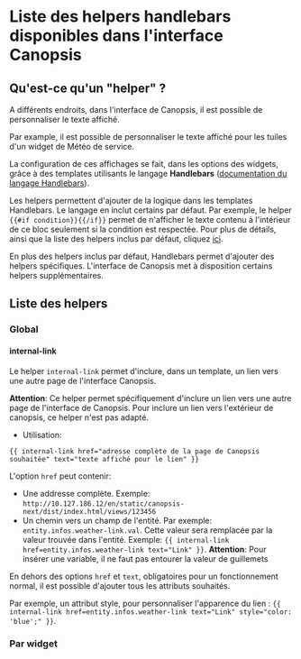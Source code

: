 # Liste des helpers handlebars disponibles dans l'interface Canopsis

## Qu'est-ce qu'un "helper" ?

A différents endroits, dans l'interface de Canopsis, il est possible de personnaliser le texte affiché.

Par example, il est possible de personnaliser le texte affiché pour les tuiles d'un widget de Météo de service.

La configuration de ces affichages se fait, dans les options des widgets, grâce à des templates utilisants le langage **Handlebars** ([documentation du langage Handlebars](https://handlebarsjs.com/)).

Les helpers permettent d'ajouter de la logique dans les templates Handlebars. Le langage en inclut certains par défaut. Par exemple, le helper ```{{#if condition}}{{/if}}``` permet de n'afficher le texte contenu à l'intérieur de ce bloc seulement si la condition est respectée. Pour plus de détails, ainsi que la liste des helpers inclus par défaut, cliquez [ici](https://handlebarsjs.com/builtin_helpers.html).

En plus des helpers inclus par défaut, Handlebars permet d'ajouter des helpers spécifiques. L'interface de Canopsis met à disposition certains helpers supplémentaires.

## Liste des helpers

### Global

#### internal-link

Le helper ```internal-link``` permet d'inclure, dans un template, un lien vers une autre page de l'interface Canopsis.

**Attention**: Ce helper permet spécifiquement d'inclure un lien vers une autre page de l'interface de Canopsis. Pour inclure un lien vers l'extérieur de canopsis, ce helper n'est pas adapté.

- Utilisation:

```
{{ internal-link href="adresse complète de la page de Canopsis souhaitée" text="texte affiché pour le lien" }}
```

L'option ```href``` peut contenir:

- Une addresse complète. Exemple: ```http://10.127.186.12/en/static/canopsis-next/dist/index.html/views/123456```
- Un chemin vers un champ de l'entité. Par exemple: ```entity.infos.weather-link.val```. Cette valeur sera remplacée par la valeur trouvée dans l'entité. Exemple: ```{{ internal-link href=entity.infos.weather-link text="Link" }}```. **Attention**: Pour insérer une variable, il ne faut pas entourer la valeur de guillemets 

En dehors des options ```href``` et ```text```, obligatoires pour un fonctionnement normal, il est possible d'ajouter tous les attributs souhaités.

Par exemple, un attribut style, pour personnaliser l'apparence du lien : ```{{ internal-link href=entity.infos.weather-link text="Link" style="color: 'blue';" }}```.

### Par widget

